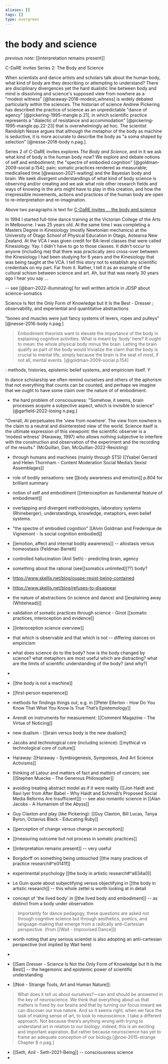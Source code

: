 ```yaml
---
aliases: []
tags: []
type: evergreen
---
```


# the body and science

_previous note:_ [[interpretation remains present]]

C-DaRE invites Series 2: The Body and Science

When scientists and dance artists and scholars talk about the human body, what kind of body are they describing or attempting to understand? There are disciplinary divergences yet the hard dualistic line between body and mind is dissolving and science's supposed view from nowhere as a "modest witness" [@haraway-2018-modest_witness] is widely debated particularly within the sciences. The historian of science Andrew Pickering has described the practice of science as an unpredictable "dance of agency" [@pickering-1995-mangle p.21], in which scientific practice represents a "dialectic of resistance and accommodation" [@pickering-1995-mangle pp.22-23] that is overwhelmingly ad hoc. The scientist Randolph Nesse argues that although the metaphor of the body as machine is seductive, it is more accurate to describe the body as "a soma shaped by selection" [@nesse-2016-body n.pag.]. 

Series 2 of C-DaRE invites explores _The Body and Science_, and in it we ask what kind of body is the human body now? We explore and debate notions of self and embodiment; the "spectre of embodied cognition" [@goldman-2009-social p.154]; pain; somatic practices rendered as measurable; medicalised time [@wasson-2021-waiting] and the Bayesian body and brain. We seek divergent understandings of what kind of body science is observing and/or creating and we ask what role other research fields and ways of knowing in the arts might have to play in this creation, and how the irrepressible movements, actions and practices of the human body are open to re-interpretation and re-imagination.  

Above two paragraphs is text for [C-DaRE invites ... the body and science](https://cdareinvites.coventry.ac.uk/the-body-and-science/)

In 1994 I started full-time dance training at the Victorian College of the Arts in Melbourne. I was 25 years old. At the same time I was completing a Masters Degree in Kinesiology (mostly Newtonian mechanics) at the University of Otago School of Physical Education in Otago, Aotearoa New Zealand. At the VCA I was given credit for BA-level classes that were called Kinesiology. Yay. I didn't have to go to those classes. It didn't occur to anyone (including me) that there was practically zero cross-over between the Kinesiology I had been studying for 6 years and the Kinesiology that was being taught at the VCA. I tell this story not to establish any scientific credentials on my part. Far from it. Rather, I tell it as an example of the cultural schism between science and art. Ah, but that was nearly 30 years ago I hear you say ... 

-- see [@barr-2022-illuminating] for well written article in JDSP about science-somatics


Science Is Not the Only Form of Knowledge but It Is the Best - Dresser
; observability, and experiential and quantitative abstractions 


"bones and muscles were just fancy systems of levers, ropes and pulleys"[@nesse-2016-body n.pag.]


> Embodiment theorists want to elevate the importance of the body in explaining cognitive activities. What is meant by ‘body’ here? It ought to mean: the whole physical body minus the brain. Letting the brain qualify as part of the body would trivialize the claim that the body is crucial to mental life, simply because the brain is the seat of most, if not all, mental events. [@goldman-2009-social p.154] 

: methods, histories, epistemic belief systems, and empiricism itself. Y

In dance scholarship we often remind ourselves and others of the aphorism that not everything that counts can be counted, and perhaps we imagine that we ought to have some claim over the nature of of embodiment. 

- the hard problem of consciousness: "Somehow, it seems, brain processes acquire a subjective aspect, which is invisible to science" [@garfield-2022-losing n.pag.]

"Overall, AI perpetuates the ‘view from nowhere’. The view from nowhere is the claim to a neutral and disinterested view of the world. Science itself is the ultimate expression of this viewpoint: the scientific observer is a ‘modest witness’ (Haraway, 1997) who allows nothing subjective to interfere with the construction and observation of the experiment and the recording of the results." (McQuillan, Dan, McQuillan-2022-Resisting)

- through humans and machines (mainly through STS) [[Ysabel Gerrard and Helen Thornham - Content Moderation Social Media’s Sexist Assemblages]]
- role of bodily sensations: see [[body awareness and emotion]] p.804 for brilliant summary
- notion of self and embodiment [[interoception as fundamental feature of embodiment]]
- overlapping and divergent methodologies, laboratory systems (Rhineberger), understandings, knowledge, metaphors, even belief systems. 
- "the spectre of embodied cognition" [[Alvin Goldman and Frederique de Vignemont - Is social cognition embodied]]
- [[emotion, affect and internal bodily awareness]] -- allostasis versus homeostasis (Feldman Barrett)
- controlled hallucination (Anil Seth) - predicting brain, agency
- something about the rational (see[[somatics unlimited]]??) body? 
- https://www.skellis.net/blog/ouspe-resist-being-contained
- https://www.skellis.net/blog/refuses-to-disappear
- the nature of abstractions (in science and dance) and [[explaining away (Whitehead)]]
- validation of somatic practices through science - Ginot [[somatic practices, interoception and evidence]]
- [[interoception science overview]]
- that which is observable and that which is not -- differing stances on empiricism
- what does science do to the body? how is the body changed by science? what metaphors are most useful which are distracting? what are the limits of scientific understanding of the body? (and why?)
- 



- [[the body is not a machine]]
- [[first-person experience]]
- methods for findings things out, e.g. in [[Peter Ellerton - How Do You Know That What You Know Is True That’s Epistemology]]
- Arendt on instruments for measurement: [[Comment Magazine - The Virtue of Noticing]]
- new dualism - [[brain versus body is the new dualism]]
- Jacobs and technological core (including science): [[mythical vs technological core of culture]]
- Haraway: [[Haraway - Symbiogenesis, Sympoiesis, And Art Science Activisms]]
- thinking of Latour and matters of fact and matters of concern; see [[Stephen Muecke - The Generous Philosopher]]
- avoiding treating abstract model as if it were reality ([[Jon Haidt and Ravi Iyer from After Babel - Why Haidt and Schmidt’s Proposed Social Media Reforms Are Insufficient]]) -- see also romantic science in [[Alan Jacobs - A Humanism of the Abyss]]
- Guy Claxton and play (like Pickering): [[Guy Claxton, Bill Lucas, Tanya Byron, Octavius Black - Educating Ruby]]
- [[perception of change versus change in perception]] 
- [[measuring outcome but not process in somatic practices]]
- [[interpretation remains present]] -- very useful
- Borgdorff on something being untouched [[the many practices of practice research#^e0141f]]
- experimental psychology [[the body in artistic research#^a634a0]]
- Le Guin quote about subjectifying versus objectifying in [[the body in artistic research]] -- this whole zettel is worth looking at in detail
- concept of 'the lived body' in [[the lived body and embodiment]] -- as distinct from a body under observation

> Importantly for dance pedagogy, these questions are asked not through cognitive science but through aesthetics, poetics, and language-making that emerge from a radically anti-Cartesian perspective. (from [[Wait - Improvised Dance]])
- worth noting that any serious scientist is also adopting an anti-cartesian perspective (not implied by Wait here)
- 



- [[Sam Dresser - Science Is Not the Only Form of Knowledge but It Is the Best]] -- the hegemonic and epistemic power of scientific understanding

- [[Noë - Strange Tools, Art and Human Nature]]:

> What does it tell us about ourselves?—can and should be answered in the key of neuroscience. We think that everything about us that matters is fixed by our brains and that by turning our focus inward we can discover our true nature. And so it seems right, when we face the task of making sense of art, to look to neuroscience. 
> I take a different approach. Not because there’s anything wrong with trying to understand art in relation to our biology; indeed, this is an exciting and important aspiration. But rather because neuroscience has yet to frame an adequate conception of our biology.[@noe-2015-strange Chapter 8 n.pag.]

- [[Seth, Anil - Seth-2021-Being]] -- consciousness science
- 




